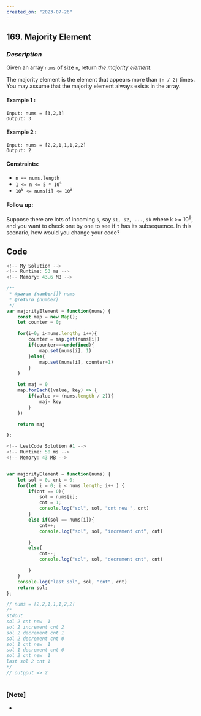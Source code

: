 ```yaml
---
created_on: "2023-07-26"
---
```


## 169. Majority Element


### _Description_
Given an array `nums` of size `n`, return _the majority element_.

The majority element is the element that appears more than `⌊n / 2⌋` times. You may assume that the majority element always exists in the array.




#### Example 1 :
```
Input: nums = [3,2,3]
Output: 3
```

#### Example 2 :
```
Input: nums = [2,2,1,1,1,2,2]
Output: 2
```


#### Constraints:

- `n == nums.length`
- <code>1 <= n <= 5 * 10<sup>4</sup></code>
- <code>10<sup>9</sup> <= nums[i] <= 10<sup>9</sup></code>

#### Follow up:
Suppose there are lots of incoming `s`, say `s1, s2, ...`, `sk` where k >= 10<sup>9</sup>, and you want to check one by one to see if `t` has its subsequence. In this scenario, how would you change your code?


## Code

```JavaScript
<!-- My Solution -->
<!-- Runtime: 53 ms -->
<!-- Memory: 43.6 MB -->

/**
 * @param {number[]} nums
 * @return {number}
 */
var majorityElement = function(nums) {
    const map = new Map();
    let counter = 0;

    for(i=0; i<nums.length; i++){
        counter = map.get(nums[i])
        if(counter===undefined){
            map.set(nums[i], 1)
        }else{
            map.set(nums[i], counter+1)
        }
    }    

    let maj = 0
    map.forEach((value, key) => {
        if(value >= (nums.length / 2)){
            maj= key
        }
    })

    return maj

};

```

```JavaScript
<!-- LeetCode Solution #1 -->
<!-- Runtime: 50 ms -->
<!-- Memory: 43 MB -->


var majorityElement = function(nums) {
    let sol = 0, cnt = 0;
    for(let i = 0; i < nums.length; i++ ) {
        if(cnt == 0){
            sol = nums[i];
            cnt = 1;
            console.log("sol", sol, "cnt new ", cnt)
        }
        else if(sol == nums[i]){
            cnt++;
            console.log("sol", sol, "increment cnt", cnt)

        }
        else{
            cnt--;
            console.log("sol", sol, "decrement cnt", cnt)

        }
    }
    console.log("last sol", sol, "cnt", cnt)
    return sol;
};

// nums = [2,2,1,1,1,2,2]
/* 
stdout
sol 2 cnt new  1
sol 2 increment cnt 2
sol 2 decrement cnt 1
sol 2 decrement cnt 0
sol 1 cnt new  1
sol 1 decrement cnt 0
sol 2 cnt new  1
last sol 2 cnt 1
*/
// outpput => 2

```

#

### [Note]
- 

